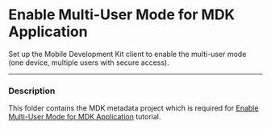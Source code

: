 # Enable Multi-User Mode for MDK Application
Set up the Mobile Development Kit client to enable the multi-user mode (one device, multiple users with secure access).

***
### Description

This folder contains the MDK metadata project which is required for [Enable Multi-User Mode for MDK Application](https://developers.sap.com/tutorials/cp-mobile-dev-kit-multi-user.html) tutorial.